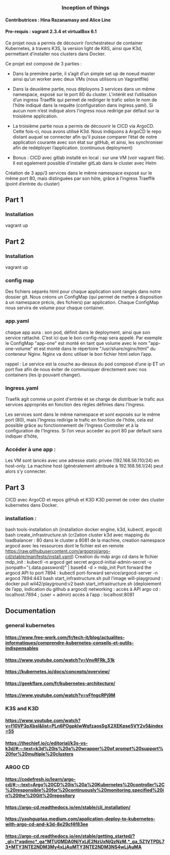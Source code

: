 <h3 align="center">Inception of things</h3>

<!-- ABOUT THE PROJECT -->
#### Contributrices : Hina Razanamasy and Alice Line
#### Pre-requis : vagrant 2.3.4 et virtualBox 6.1

Ce projet nous a permis de découvrir l’orchestrateur de container Kubernetes, à travers K3S, la version light de K8S, ainsi que K3d, permettant d’installer nos clusters dans Docker.

Ce projet est composé de 3 parties :
- Dans la première partie, il s’agit d’un simple set up de noeud master ainsi qu’un worker avec deux VMs (nous utilisons un Vagrantfile)
- Dans la deuxième partie, nous déployons 3 services dans un même namespace, exposé sur le port 80 du cluster. L'intérêt est l’utilisation d’un ingress Traeffik qui permet de rediriger le trafic selon le nom de l’hôte indiqué dans la requête (configuration dans ingress.yaml). Si aucun nom n’est indiqué alors l’ingress nous redirige par défaut sur la troisième application.
- La troisième partie nous a permis de découvrir le CICD via ArgoCD. Cette fois-ci, nous avons utilisé K3d. Nous indiquons à ArgoCD le repo distant auquel se connecter afin qu’il puisse comparer l’état de notre application courante avec son état sur gitHub, et ainsi, les synchroniser afin de redéployer l’application. (continuous deployment) 

- Bonus : CICD avec gitlab installé en local : sur une VM (voir vagrant file). Il est egalement possible d'installer gitLab dans le cluster avec Helm 

<!-- GETTING STARTED -->
Création de 3 app/3 services dans le même namespace exposé sur le même port 80, mais distinguées par son hôte, grâce à l’ingress Traeffik (point d’entrée du cluster)

## Part 1
### Installation
vagrant up

## Part 2

### Installation
vagrant up

### config map
Des fichiers séparés html pour chaque application sont rangés dans notre dossier git. Nous créons un ConfigMap (qui permet de mettre à disposition à un namespace précis, des fichiers) par application. Chaque ConfigMap nous servira de volume pour chaque container.

### app.yaml
chaque app aura : 
son pod, définit dans le deployment, ainsi que son service rattaché.
C’est ici que le bon config-map sera appelé. 
Par exemple le ConfigMap "app-one" est monté en tant que volume avec le nom "app-one-volume" et est monté dans le répertoire "/usr/share/nginx/html" du conteneur Nginx. Nginx va donc utiliser le bon fichier html selon l’app.

rappel : Le service est la couche au-dessus du pod composé d’une ip ET un port fixe afin de nous éviter de communiquer directement avec nos containers (les ip pouvant changer).

### Ingress.yaml
Traefik agit comme un point d'entrée et se charge de distribuer le trafic aux services appropriés en fonction des règles définies dans l'Ingress.

Les services sont dans le même namespace et sont exposés sur le même port (80), mais l'Ingress redirige le trafic en fonction de l'hôte, cela est possible grâce au fonctionnement de l'Ingress Controller et à la configuration de l'Ingress. Si l’on veux acceder au port 80 par default sans indiquer d’hôte, 

### Accéder à une app : 
Les VM sont lancés avec une adresse static privée (192.168.56.110/24) en host-only. La machine host (généralement attribuée à 192.168.56.1/24) peut alors s’y connecter. 



## Part 3
CICD avec ArgoCD et repos gitHub et K3D
K3D permet de créer des cluster kubernetes dans Docker. 

### installation : 
bash tools-installation.sh (installation docker engine, k3d, kubectl, argocd)
bash create_infrastructure.sh (cr2ation cluster k3d avec mapping du loadbalancer : 80 dans le cluster a 8081 de la machine, creation namespace argocd avec les ressources dont le fichier est en remote https://raw.githubusercontent.com/argoproj/argo-cd/stable/manifests/install.yaml)
Creation du mdp argo cd dans le fichier mdp_init :  kubectl -n argocd get secret argocd-initial-admin-secret -o jsonpath="{.data.password}" | base64 -d > mdp_init
Port forward the argocd API to port 7894 :  kubectl port-forward service/argocd-server -n argocd 7894:443
bash start_infrastructure.sh
pull l’image will-playground : docker pull wil42/playground:v2
bash start_infrastructure.sh (deploiement de l’app, indication du github a argocd)
networking : 
accès à API argo cd : localhost:7894 ; (user = admin)
accès à l’app : localhost:8081

## Documentation
### general kubernetes
#### https://www.free-work.com/fr/tech-it/blog/actualites-informatiques/comprendre-kubernetes-conseils-et-outils-indispensables
#### https://www.youtube.com/watch?v=VnvRFRk_51k
#### https://kubernetes.io/docs/concepts/overview/
#### https://geekflare.com/fr/kubernetes-architecture/
#### https://www.youtube.com/watch?v=vFfngcRPj9M

### K3S and K3D 
#### https://www.youtube.com/watch?v=f10VP3pXbsI&list=PLn6POgpklwWqfzaosSgX2XEKpse5VY2v5&index=55
#### https://thechief.io/c/editorial/k3s-vs-k3d/#:~:text=k3d%20is%20a%20wrapper%20of,prompt%20support%20for%20multiple%20clusters

### ARGO CD
#### https://codefresh.io/learn/argo-cd/#:~:text=Argo%20CD%20is%20a%20Kubernetes%20controller%2C%20responsible%20for%20continuously%20monitoring,specified%20in%20the%20Git%20repository
#### https://argo-cd.readthedocs.io/en/stable/cli_installation/ 
#### https://yashguptaa.medium.com/application-deploy-to-kubernetes-with-argo-cd-and-k3d-8e29cf4f83ee
#### https://argo-cd.readthedocs.io/en/stable/getting_started/?_gl=1*xqdimc*_ga*MTU0MDA0NjYxLjE2NzUxNjQzNzM.*_ga_5Z1VTPDL73*MTY3NTE2NDM3My4xLjAuMTY3NTE2NDM3NS4wLjAuMA
